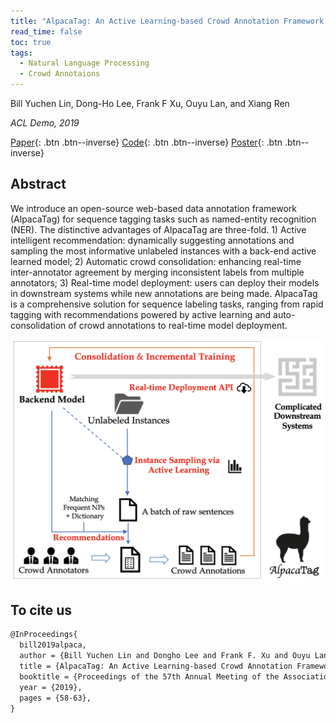 ```yaml
---
title: "AlpacaTag: An Active Learning-based Crowd Annotation Framework for Sequence Tagging"
read_time: false
toc: true
tags:
  - Natural Language Processing
  - Crowd Annotaions
---
```


Bill Yuchen Lin, Dong-Ho Lee, Frank F Xu, Ouyu Lan, and Xiang Ren

*ACL Demo, 2019*

[Paper](https://www.aclweb.org/anthology/P19-3010.pdf){: .btn .btn--inverse}
[Code](https://inklab.usc.edu/AlpacaTag/){: .btn .btn--inverse}
[Poster](https://inklab.usc.edu/AlpacaTag/poster.pdf){: .btn .btn--inverse}

## Abstract
We introduce an open-source web-based data annotation framework (AlpacaTag) for sequence tagging tasks such as named-entity recognition (NER). The distinctive advantages of AlpacaTag are three-fold. 1) Active intelligent recommendation: dynamically suggesting annotations and sampling the most informative unlabeled instances with a back-end active learned model; 2) Automatic crowd consolidation: enhancing real-time inter-annotator agreement by merging inconsistent labels from multiple annotators; 3) Real-time model deployment: users can deploy their models in downstream systems while new annotations are being made. AlpacaTag is a comprehensive solution for sequence labeling tasks, ranging from rapid tagging with recommendations powered by active learning and auto-consolidation of crowd annotations to real-time model deployment.

![method](/assets/images/posts-alpaca-method.png)

## To cite us
```markdown
@InProceedings{
  bill2019alpaca,
  author = {Bill Yuchen Lin and Dongho Lee and Frank F. Xu and Ouyu Lan and Xiang Ren},
  title = {AlpacaTag: An Active Learning-based Crowd Annotation Framework for Sequence Tagging. },
  booktitle = {Proceedings of the 57th Annual Meeting of the Association for Computational Linguistics (Demo Track)},
  year = {2019},
  pages = {58-63},
}
```